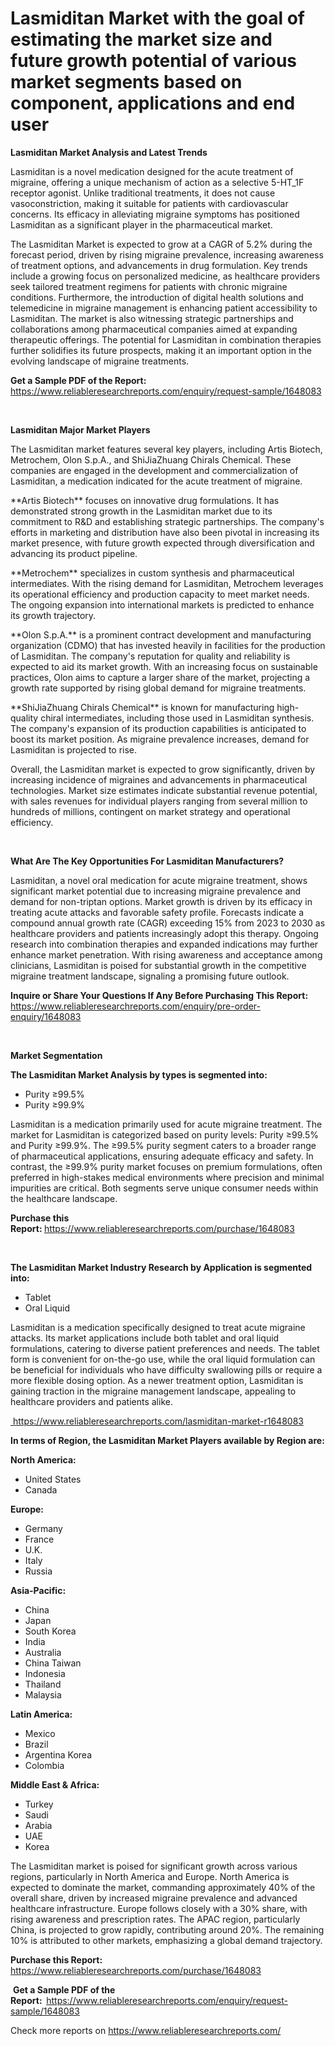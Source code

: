 <p><h1>Lasmiditan Market with the goal of estimating the market size and future growth potential of various market segments based on component, applications and end user</h1></p><p><strong>Lasmiditan Market Analysis and Latest Trends</strong></p>
<p><p>Lasmiditan is a novel medication designed for the acute treatment of migraine, offering a unique mechanism of action as a selective 5-HT_1F receptor agonist. Unlike traditional treatments, it does not cause vasoconstriction, making it suitable for patients with cardiovascular concerns. Its efficacy in alleviating migraine symptoms has positioned Lasmiditan as a significant player in the pharmaceutical market.</p><p>The Lasmiditan Market is expected to grow at a CAGR of 5.2% during the forecast period, driven by rising migraine prevalence, increasing awareness of treatment options, and advancements in drug formulation. Key trends include a growing focus on personalized medicine, as healthcare providers seek tailored treatment regimens for patients with chronic migraine conditions. Furthermore, the introduction of digital health solutions and telemedicine in migraine management is enhancing patient accessibility to Lasmiditan. The market is also witnessing strategic partnerships and collaborations among pharmaceutical companies aimed at expanding therapeutic offerings. The potential for Lasmiditan in combination therapies further solidifies its future prospects, making it an important option in the evolving landscape of migraine treatments.</p></p>
<p><strong>Get a Sample PDF of the Report:&nbsp;</strong> <a href="https://www.reliableresearchreports.com/enquiry/request-sample/1648083?utm_campaign=2030&utm_medium=2&utm_source=Github&utm_content=ia&utm_term=30012025&utm_id=lasmiditan">https://www.reliableresearchreports.com/enquiry/request-sample/1648083</a></p>
<p>&nbsp;</p>
<p><strong>Lasmiditan Major Market Players</strong></p>
<p><p>The Lasmiditan market features several key players, including Artis Biotech, Metrochem, Olon S.p.A., and ShiJiaZhuang Chirals Chemical. These companies are engaged in the development and commercialization of Lasmiditan, a medication indicated for the acute treatment of migraine.</p><p>**Artis Biotech** focuses on innovative drug formulations. It has demonstrated strong growth in the Lasmiditan market due to its commitment to R&D and establishing strategic partnerships. The company's efforts in marketing and distribution have also been pivotal in increasing its market presence, with future growth expected through diversification and advancing its product pipeline.</p><p>**Metrochem** specializes in custom synthesis and pharmaceutical intermediates. With the rising demand for Lasmiditan, Metrochem leverages its operational efficiency and production capacity to meet market needs. The ongoing expansion into international markets is predicted to enhance its growth trajectory. </p><p>**Olon S.p.A.** is a prominent contract development and manufacturing organization (CDMO) that has invested heavily in facilities for the production of Lasmiditan. The company's reputation for quality and reliability is expected to aid its market growth. With an increasing focus on sustainable practices, Olon aims to capture a larger share of the market, projecting a growth rate supported by rising global demand for migraine treatments.</p><p>**ShiJiaZhuang Chirals Chemical** is known for manufacturing high-quality chiral intermediates, including those used in Lasmiditan synthesis. The company's expansion of its production capabilities is anticipated to boost its market position. As migraine prevalence increases, demand for Lasmiditan is projected to rise.</p><p>Overall, the Lasmiditan market is expected to grow significantly, driven by increasing incidence of migraines and advancements in pharmaceutical technologies. Market size estimates indicate substantial revenue potential, with sales revenues for individual players ranging from several million to hundreds of millions, contingent on market strategy and operational efficiency.</p></p>
<p>&nbsp;</p>
<p><strong>What Are The Key Opportunities For Lasmiditan Manufacturers?</strong></p>
<p><p>Lasmiditan, a novel oral medication for acute migraine treatment, shows significant market potential due to increasing migraine prevalence and demand for non-triptan options. Market growth is driven by its efficacy in treating acute attacks and favorable safety profile. Forecasts indicate a compound annual growth rate (CAGR) exceeding 15% from 2023 to 2030 as healthcare providers and patients increasingly adopt this therapy. Ongoing research into combination therapies and expanded indications may further enhance market penetration. With rising awareness and acceptance among clinicians, Lasmiditan is poised for substantial growth in the competitive migraine treatment landscape, signaling a promising future outlook.</p></p>
<p><strong>Inquire or Share Your Questions If Any Before Purchasing This Report:</strong> <a href="https://www.reliableresearchreports.com/enquiry/pre-order-enquiry/1648083?utm_campaign=2030&utm_medium=2&utm_source=Github&utm_content=ia&utm_term=30012025&utm_id=lasmiditan">https://www.reliableresearchreports.com/enquiry/pre-order-enquiry/1648083</a></p>
<p>&nbsp;</p>
<p><strong>Market Segmentation</strong></p>
<p><strong>The Lasmiditan Market Analysis by types is segmented into:</strong></p>
<p><ul><li>Purity ≥99.5%</li><li>Purity ≥99.9%</li></ul></p>
<p><p>Lasmiditan is a medication primarily used for acute migraine treatment. The market for Lasmiditan is categorized based on purity levels: Purity ≥99.5% and Purity ≥99.9%. The ≥99.5% purity segment caters to a broader range of pharmaceutical applications, ensuring adequate efficacy and safety. In contrast, the ≥99.9% purity market focuses on premium formulations, often preferred in high-stakes medical environments where precision and minimal impurities are critical. Both segments serve unique consumer needs within the healthcare landscape.</p></p>
<p><strong>Purchase this Report:&nbsp;</strong><a href="https://www.reliableresearchreports.com/purchase/1648083?utm_campaign=2030&utm_medium=2&utm_source=Github&utm_content=ia&utm_term=30012025&utm_id=lasmiditan">https://www.reliableresearchreports.com/purchase/1648083</a></p>
<p>&nbsp;</p>
<p><strong>The Lasmiditan Market Industry Research by Application is segmented into:</strong></p>
<p><ul><li>Tablet</li><li>Oral Liquid</li></ul></p>
<p><p>Lasmiditan is a medication specifically designed to treat acute migraine attacks. Its market applications include both tablet and oral liquid formulations, catering to diverse patient preferences and needs. The tablet form is convenient for on-the-go use, while the oral liquid formulation can be beneficial for individuals who have difficulty swallowing pills or require a more flexible dosing option. As a newer treatment option, Lasmiditan is gaining traction in the migraine management landscape, appealing to healthcare providers and patients alike.</p></p>
<p><a href="https://www.reliableresearchreports.com/lasmiditan-market-r1648083?utm_campaign=2030&utm_medium=2&utm_source=Github&utm_content=ia&utm_term=30012025&utm_id=lasmiditan">&nbsp;https://www.reliableresearchreports.com/lasmiditan-market-r1648083</a></p>
<p><strong>In terms of Region, the Lasmiditan Market Players available by Region are:</strong></p>
<p>
    <p> <strong> North America: </strong>
        <ul>
            <li>United States</li>
            <li>Canada</li>
        </ul>
        </p> 
    <p> <strong> Europe: </strong>
        <ul>
            <li>Germany</li>
            <li>France</li>
            <li>U.K.</li>
            <li>Italy</li>
            <li>Russia</li>
        </ul>
        </p> 
    <p> <strong> Asia-Pacific: </strong>
        <ul>
            <li>China</li>
            <li>Japan</li>
            <li>South Korea</li>
            <li>India</li>
            <li>Australia</li>
            <li>China Taiwan</li>
            <li>Indonesia</li>
            <li>Thailand</li>
            <li>Malaysia</li>
        </ul>
        </p> 
    <p> <strong> Latin America: </strong>
        <ul>
            <li>Mexico</li>
            <li>Brazil</li>
            <li>Argentina Korea</li>
            <li>Colombia</li>
        </ul>
        </p> 
    <p> <strong> Middle East & Africa: </strong>
        <ul>
            <li>Turkey</li>
            <li>Saudi</li>
            <li>Arabia</li>
            <li>UAE</li>
            <li>Korea</li>
        </ul>
    </p>
    </p>
<p><p>The Lasmiditan market is poised for significant growth across various regions, particularly in North America and Europe. North America is expected to dominate the market, commanding approximately 40% of the overall share, driven by increased migraine prevalence and advanced healthcare infrastructure. Europe follows closely with a 30% share, with rising awareness and prescription rates. The APAC region, particularly China, is projected to grow rapidly, contributing around 20%. The remaining 10% is attributed to other markets, emphasizing a global demand trajectory.</p></p>
<p><strong>Purchase this Report: </strong><a href="https://www.reliableresearchreports.com/purchase/1648083?utm_campaign=2030&utm_medium=2&utm_source=Github&utm_content=ia&utm_term=30012025&utm_id=lasmiditan">https://www.reliableresearchreports.com/purchase/1648083</a></p>
<p>&nbsp;<strong>Get a Sample PDF of the Report:&nbsp;&nbsp;</strong><a href="https://www.reliableresearchreports.com/enquiry/request-sample/1648083?utm_campaign=2030&utm_medium=2&utm_source=Github&utm_content=ia&utm_term=30012025&utm_id=lasmiditan">https://www.reliableresearchreports.com/enquiry/request-sample/1648083</a></p>
<p><strong></strong></p>
<p>Check more reports on <a href="https://www.reliableresearchreports.com/?utm_campaign=2030&utm_medium=2&utm_source=Github&utm_content=ia&utm_term=30012025&utm_id=lasmiditan">https://www.reliableresearchreports.com/</a></p>